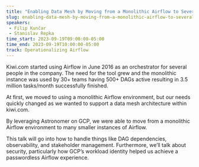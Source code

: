 ```yaml
---
title: "Enabling Data Mesh by Moving from a Monolithic Airflow to Several Smaller Environments"
slug: enabling-data-mesh-by-moving-from-a-monolithic-airflow-to-several-smaller-environments
speakers:
 - Filip Kunčar
 - Stanislav Repka
time_start: 2023-09-19T09:00:00-05:00
time_end: 2023-09-19T10:00:00-05:00
track: Operationalizing Airflow
---
```


Kiwi.com started using Airflow in June 2016 as an orchestrator for several people in the company. The need for the tool grew and the monolithic instance was used by 30+ teams having 500+ DAGs active resulting in 3.5 million tasks/month successfully finished.

At first, we moved to using a monolithic Airflow environment, but our needs quickly changed as we wanted to support a data mesh architecture within kiwi.com. 

By leveraging Astronomer on GCP, we were able to move from a monolithic Airflow environment to many smaller instances of Airflow. 

This talk will go into how to handle things like DAG dependencies, observability, and stakeholder management. Furthermore, we’ll talk about security, particularly how GCP’s workload identity helped us achieve a passwordless Airflow experience. 